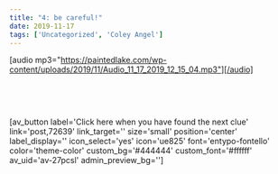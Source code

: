 ```yaml
---
title: "4: be careful!"
date: 2019-11-17
tags: ['Uncategorized', 'Coley Angel']
---
```


[audio mp3="https://paintedlake.com/wp-content/uploads/2019/11/Audio_11_17_2019_12_15_04.mp3"][/audio]

 

 

[av_button label='Click here when you have found the next clue' link='post,72639' link_target='' size='small' position='center' label_display='' icon_select='yes' icon='ue825' font='entypo-fontello' color='theme-color' custom_bg='#444444' custom_font='#ffffff' av_uid='av-27pcsl' admin_preview_bg='']
